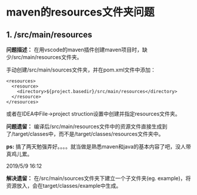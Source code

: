 # maven的resources文件夹问题

## 1. /src/main/resources

**问题描述：**
在用vscode的maven插件创建maven项目时，缺少/src/main/resources文件夹。

手动创建/src/main/sources文件夹，并在pom.xml文件中添加：

    <resources>
      <resource>
        <directory>${project.basedir}/src/main/resources</directory>
      </resource>
    </resources>

或者在IDEA中File->project struction设置中创建并指定resources文件夹。  

**问题遗留：**
编译后/src/main/resources文件中的资源文件直接生成到了/target/classes中，而不是/target/classes/resources文件夹中。

**ps:**
搞了两天勉强弄好。。。。就当做是熟悉maven和java的基本内容了吧，没人带真鸡儿累。

2019/5/9 16:12  

**解决遗留：**
在/src/main/sources文件夹下建立一个子文件夹(eg. example)，将资源放入，会在target/classes/example中生成。
